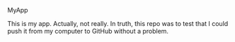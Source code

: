 MyApp

This is my app.  Actually, not really.  In truth, this repo was to test that I could push it from my computer to GitHub without a problem.